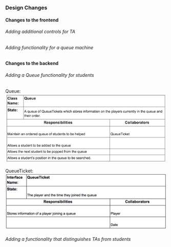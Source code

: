 ### Design Changes     

#### Changes to the frontend    
###### Adding additional controls for TA

###### Adding functionality for a queue machine


#### Changes to the backend   
###### Adding a Queue functionality for students
Queue: 
![alt text](https://github.com/willstenzel/covey.town/blob/master/docs/CRCCards/QueueCRC.png)

QueueTicket: 
![alt text](https://github.com/willstenzel/covey.town/blob/master/docs/CRCCards/QueueTicketCRC.png)

###### Adding a functionality that distinguishes TAs from students
